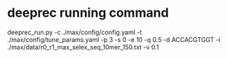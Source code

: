 # deeprec running command
deeprec_run.py -c ./max/config/config.yaml -t ./max/config/tune_params.yaml -p 3 -s 0 -e 10 -q 0.5 -d ACCACGTGGT -i ./max/data/r0_r1_max_selex_seq_10mer_150.txt -v 0.1